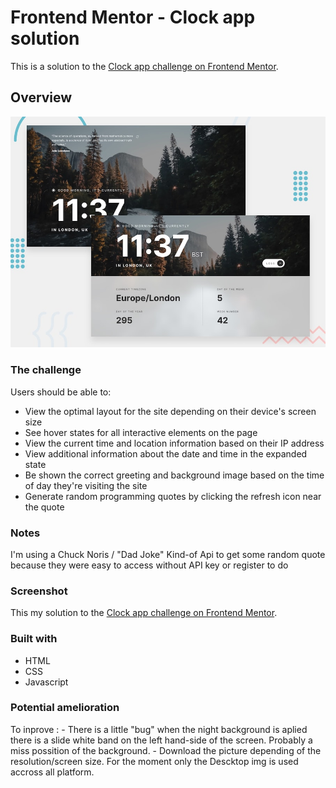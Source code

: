 # Frontend Mentor - Clock app solution

This is a solution to the [Clock app challenge on Frontend Mentor](https://www.frontendmentor.io/challenges/clock-app-LMFaxFwrM).

## Overview

![](/screenshots/preview.jpg)

### The challenge

Users should be able to:

- View the optimal layout for the site depending on their device's screen size
- See hover states for all interactive elements on the page
- View the current time and location information based on their IP address
- View additional information about the date and time in the expanded state
- Be shown the correct greeting and background image based on the time of day they're visiting the site
- Generate random programming quotes by clicking the refresh icon near the quote

### Notes

I'm using a Chuck Noris / "Dad Joke" Kind-of Api to get some random quote because they were easy to access without API key or register to do

### Screenshot
This my solution to the [Clock app challenge on Frontend Mentor](/screenshots/my_solution.jpg).

### Built with

- HTML
- CSS
- Javascript

### Potential amelioration

To inprove : - There is a little "bug" when the night background is aplied there is a slide white band on the left hand-side of the screen. Probably a miss possition of the background.
             - Download the picture depending of the resolution/screen size. For the moment only the Descktop img is used accross all platform. 